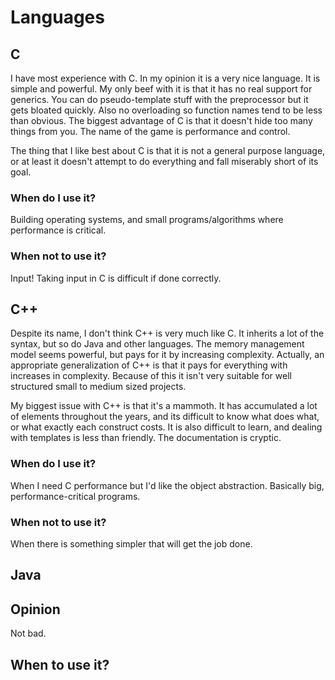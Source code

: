 # Languages

## C
I have most experience with C. In my opinion it is a very nice language.
It is simple and powerful. My only beef with it is that it has no
real support for generics. You can do pseudo-template stuff with the preprocessor
but it gets bloated quickly. Also no overloading so function names
tend to be less than obvious. The biggest advantage of C is that it doesn't
hide too many things from you. The name of the game is performance and control.

The thing that I like best about C is that it is not a general purpose
language, or at least it doesn't attempt to do everything and fall
miserably short of its goal.

### When do I use it?
Building operating systems, and small programs/algorithms where performance
is critical.

### When not to use it?
Input! Taking input in C is difficult if done correctly.

## C++
Despite its name, I don't think C++ is very much like C. It inherits a lot of
the syntax, but so do Java and other languages. The memory management model
seems powerful, but pays for it by increasing complexity. Actually,
an appropriate generalization of C++ is that it pays for everything with
increases in complexity. Because of this it isn't very suitable for well
structured small to medium sized projects.

My biggest issue with C++ is that it's a mammoth. It has accumulated a lot of
elements throughout the years, and its difficult to know what does what, or
what exactly each construct costs. It is also difficult to learn, and dealing
with templates is less than friendly. The documentation is cryptic.

### When do I use it?
When I need C performance but I'd like the object abstraction. Basically
big, performance-critical programs.

### When not to use it?
When there is something simpler that will get the job done.

## Java
## Opinion
Not bad. 

## When to use it?
